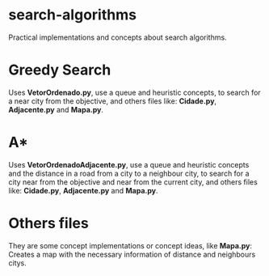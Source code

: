 # search-algorithms
Practical implementations and concepts about search algorithms.

# Greedy Search
Uses **VetorOrdenado.py**, use a queue and heuristic concepts, to search for a near city from the objective, and others files like: **Cidade.py**, **Adjacente.py** and **Mapa.py**.

# A*
Uses **VetorOrdenadoAdjacente.py**, use a queue and heuristic concepts and the distance in a road from a city to a neighbour city, to search for a city near from the objective and near from the current city, and others files like: **Cidade.py**, **Adjacente.py** and **Mapa.py**.

# Others files
They are some concept implementations or concept ideas, like **Mapa.py**: Creates a map with the necessary information of distance and neighbours citys.
